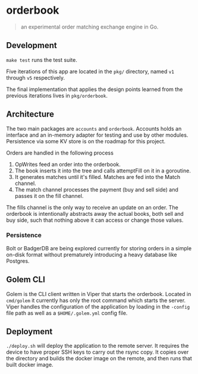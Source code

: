 # orderbook

> an experimental order matching exchange engine in Go.

## Development

`make test` runs the test suite.

Five iterations of this app are located in the `pkg/` directory, named `v1` through `v5` respectively.

The final implementation that applies the design points learned from the previous iterations lives in `pkg/orderbook`.

## Architecture

The two main packages are `accounts` and `orderbook`. Accounts holds an interface and an in-memory adapter for testing and use by other modules. Persistence via some KV store is on the roadmap for this project.

Orders are handled in the following process

1. OpWrites feed an order into the orderbook.
2. The book inserts it into the tree and calls attemptFill on it in a goroutine.
3. It generates matches until it's filled. Matches are fed into the Match channel.
4. The match channel processes the payment (buy and sell side) and passes it on the fill channel.

The fills channel is the only way to receive an update on an order. The orderbook is intentionally abstracts away the actual books, both sell and buy side, such that nothing above it can access or change those values.

### Persistence

Bolt or BadgerDB are being explored currently for storing orders in a simple on-disk format without prematurely introducing a heavy database like Postgres.

## Golem CLI

Golem is the CLI client written in Viper that starts the orderbook. Located in `cmd/golem` it currently has only the root command which starts the server. Viper handles the configuration of the application by loading in the `-config` file path as well as a `$HOME/.golem.yml` config file.

## Deployment

`./deploy.sh` will deploy the application to the remote server. It requires the device to have proper SSH keys to carry out the rsync copy. It copies over the directory and builds the docker image on the remote, and then runs that built docker image.